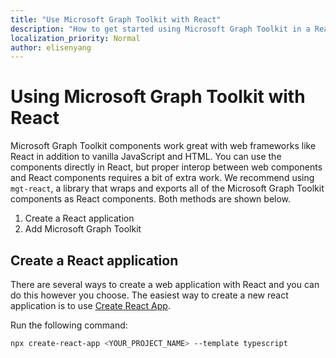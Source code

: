```yaml
---
title: "Use Microsoft Graph Toolkit with React"
description: "How to get started using Microsoft Graph Toolkit in a React application."
localization_priority: Normal
author: elisenyang
---
```


# Using Microsoft Graph Toolkit with React

Microsoft Graph Toolkit components work great with web frameworks like React in addition to vanilla JavaScript and HTML. You can use the components directly in React, but proper interop between web components and React components requires a bit of extra work. We recommend using `mgt-react`, a library that wraps and exports all of the Microsoft Graph Toolkit components as React components. Both methods are shown below.

1. Create a React application
2. Add Microsoft Graph Toolkit

## Create a React application

There are several ways to create a web application with React and you can do this however you choose. The easiest way to create a new react application is to use [Create React App](https://reactjs.org/docs/create-a-new-react-app.html).

Run the following command:
```bash
npx create-react-app <YOUR_PROJECT_NAME> --template typescript
```





